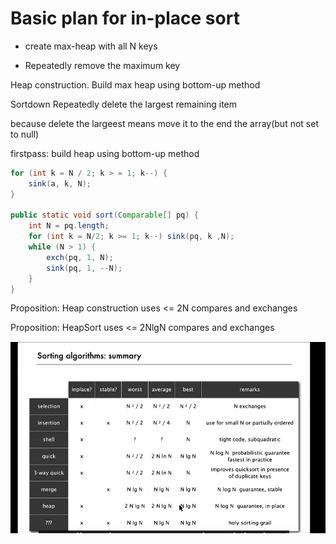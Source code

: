 # Basic plan for in-place sort

* create max-heap with all N keys

* Repeatedly remove the maximum key

Heap construction. Build max heap using bottom-up method

Sortdown Repeatedly delete the largest remaining item

because delete the largeest means move it to the end the array(but not set to null)

firstpass: build heap using bottom-up method

```java
for (int k = N / 2; k > = 1; k--) {
    sink(a, k, N);
}

public static void sort(Comparable[] pq) {
    int N = pq.length;
    for (int k = N/2; k >= 1; k--) sink(pq, k ,N);
    while (N > 1) {
        exch(pq, 1, N);
        sink(pq, 1, --N);
    }
}
```

Proposition: Heap construction uses <= 2N compares and exchanges

Proposition: HeapSort uses <= 2NlgN compares and exchanges

![](./img/2-3.png)


